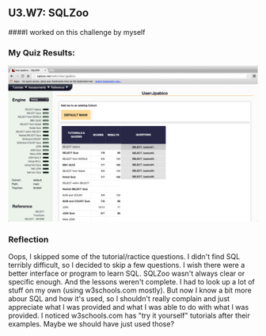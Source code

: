 ## U3.W7: SQLZoo

####I worked on this challenge by myself



### My Quiz Results:
<!-- Include the link to your image (saved in the imgs folder) to display it inline. -->
![quiz](/week_7/imgs/sqlzoo_quiz.jpg)





### Reflection
Oops, I skipped some of the tutorial/ractice questions.  I didn't find SQL terribly difficult, so I decided to skip a few questions.  I wish there were a better interface or program to learn SQL.  SQLZoo wasn't always clear or specific enough.  And the lessons weren't complete.  I had to look up a lot of stuff on my own (using w3schools.com mostly).  But now I know a bit more abour SQL and how it's used, so I shouldn't really complain and just appreciate what I was provided and what I was able to do with what I was provided.  I noticed w3schools.com has "try it yourself" tutorials after their examples.  Maybe we should have just used those?  
